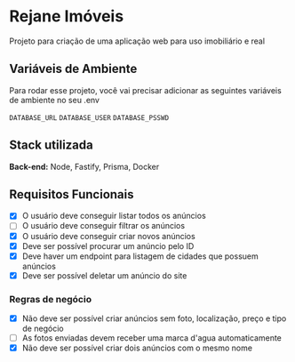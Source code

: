 
# Rejane Imóveis

Projeto para criação de uma aplicação web para uso imobiliário e real


## Variáveis de Ambiente

Para rodar esse projeto, você vai precisar adicionar as seguintes variáveis de ambiente no seu .env

`DATABASE_URL`
`DATABASE_USER`
`DATABASE_PSSWD`


## Stack utilizada

**Back-end:** Node, Fastify, Prisma, Docker


## Requisitos Funcionais

- [x]  O usuário deve conseguir listar todos os anúncios
- [ ]  O usuário deve conseguir filtrar os anúncios
- [x]  O usuário deve conseguir criar novos anúncios
- [x]  Deve ser possível procurar um anúncio pelo ID
- [x]  Deve haver um endpoint para listagem de cidades que possuem anúncios
- [x]  Deve ser possível deletar um anúncio do site

### Regras de negócio

- [x]  Não deve ser possível criar anúncios sem foto, localização, preço e tipo de negócio
- [ ]  As fotos enviadas devem receber uma marca d'agua automaticamente
- [x]  Não deve ser possível criar dois anúncios com o mesmo nome